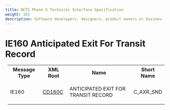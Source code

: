 ```yaml
---
title: NCTS Phase 5 Technical Interface Specification
weight: 163
description: Software developers, designers, product owners or business analysts. Integrate your software with the ERMIS service
---
```

# IE160 Anticipated Exit For Transit Record
<table cellspacing="0" style="border-collapse:collapse;margin-left:6pt">
 <tr>
  <th>
   Message Type
  </th>
  <th>
   XML Root
  </th>
  <th>
   Name
  </th>
  <th>
   Short Name
  </th>
 </tr>
 <tr style="height:24pt">
  <td style="">
   <p class="s3" style="">
    IE160
   </p>
  </td>
  <td style="">
   <a href="https://github.com/hmrc/transit-movements-validator/blob/main/conf/xsd/cd160c.xsd">
    CD160C
   </a>
  </td>
  <td style="">
   <p class="s3" style="">
    ANTICIPATED EXIT FOR TRANSIT RECORD
   </p>
  </td>
  <td style="">
   C_AXR_SND
  </td>
 </tr>
</table>